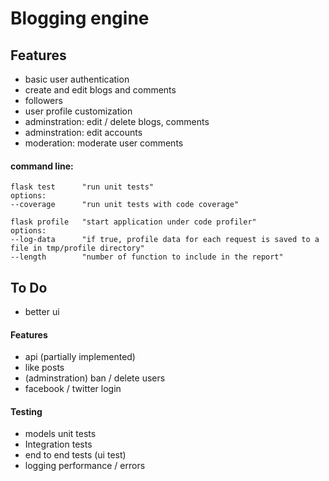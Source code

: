 # Blogging engine

## Features

- basic user authentication
- create and edit blogs and comments
- followers
- user profile customization
- adminstration: edit / delete blogs, comments
- adminstration: edit accounts
- moderation: moderate user comments

#### command line:

    flask test      "run unit tests"
    options:
    --coverage      "run unit tests with code coverage"

    flask profile   "start application under code profiler"
    options:
    --log-data      "if true, profile data for each request is saved to a file in tmp/profile directory"
    --length        "number of function to include in the report"

## To Do

- better ui

#### Features

- api (partially implemented)
- like posts
- (adminstration) ban / delete users
- facebook / twitter login

#### Testing

- models unit tests
- Integration tests
- end to end tests (ui test)
- logging performance / errors
